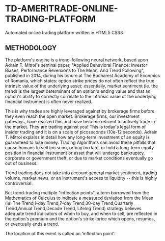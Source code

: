 # TD-AMERITRADE-ONLINE-TRADING-PLATFORM
Automated online trading platform written in HTML5 CSS3 

## METHODOLOGY

The platform's engine is a trend-following neural network, based upon Adrain T. Mitroi's seminal paper, 
"Applied Behavioral Finance: Investor Biases, Performance Reversions to The Mean, And Trend Following", 
published in 2014, during his tenure at The Bucharest Academy of Econmics of Romania, 
which states: option strike prices do not often reflect the true intrinsic value of the underlying asset;
essentially, market sentiment (ie. the trend) is the largest determinant 
of an option's ending value and that an option's ability to correctly correlate to the intrinsic value 
of the underlying financial instrument is often never realized. 

This is why trades are highly leveraged against by brokerage firms before they even reach the open market. 
Brokerage firms, our investment gateways, have realized this and have become reticent to actively trade in the market. 
They are trading against you!
This is today's legal form of insider trading and it is on a scale of picoseconds (10e-12 seconds).
Adrain T. Mitroi explains in detail how any long-term investment of an equity is guaranteed to lose money. 
Trading Algorithms can avoid these pitfalls that cause humans to sell too soon, or buy too late, or hold a long-term equity position in financial
instrument or asset that will undergo bankruptcy, corporate or government theft, or due to market conditions eventually go out of business.  

Trend trading does not take into account general market sentiment, trading volume, market news, or an instrument's access to liquidity -- 
this is highly controversial. 

But trend-trading multiple "inflection points", a term borrowed from the Mathematics of Calculus to indicate a measured deviation from the Mean 
(ie. The Trend,1-day Trend,7-day Trend,30-day Trend,Quarterly Trend,Annual Trend,Decade Trend, Lifelng Trend) strategy believes adequate trend indicators of when to buy, and when to sell, are reflected in the option's premium and the option's strike-price 
which opens, resumes, or eventually ends a trend.

The location of this event is called an 'inflection point'.
